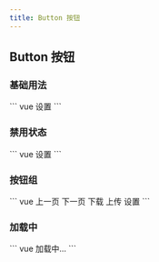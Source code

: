 ```yaml
---
title: Button 按钮
---
```

## Button 按钮

### 基础用法

<Button-Basis />
``` vue
<v-button>设置</v-button>
```

### 禁用状态

<Button-Disabled />
``` vue
<v-button disabled>设置</v-button>
```

### 按钮组

<Button-Group />
``` vue
<v-button-group>
    <v-button>上一页</v-button>
    <v-button>下一页</v-button>
</v-button-group>
<v-button-group>
    <v-button>下载</v-button>
    <v-button>上传</v-button>
    <v-button>设置</v-button>
</v-button-group>
```

### 加载中

<Button-Loading />
``` vue
<v-button loading>加载中...</v-button>
```
